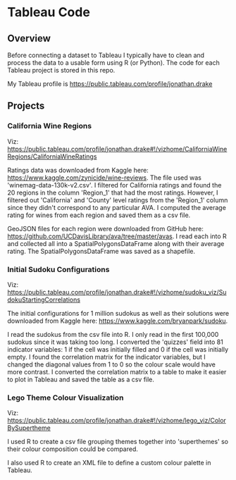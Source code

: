 # Tableau Code

## Overview

Before connecting a dataset to Tableau I typically have to clean and process the data to a usable form using R (or Python). The code for each Tableau project is stored in this repo.

My Tableau profile is https://public.tableau.com/profile/jonathan.drake

## Projects

### California Wine Regions

Viz: https://public.tableau.com/profile/jonathan.drake#!/vizhome/CaliforniaWineRegions/CaliforniaWineRatings

Ratings data was downloaded from Kaggle here: https://www.kaggle.com/zynicide/wine-reviews. The file used was 'winemag-data-130k-v2.csv'. I filtered for California ratings and found the 20 regions in the column 'Region_1' that had the most ratings. However, I filtered out 'California' and 'County' level ratings from the 'Region_1' column since they didn't correspond to any particular AVA. I computed the average rating for wines from each region and saved them as a csv file.

GeoJSON files for each region were downloaded from GitHub here: https://github.com/UCDavisLibrary/ava/tree/master/avas. I read each into R and collected all into a SpatialPolygonsDataFrame along with their average rating. The SpatialPolygonsDataFrame was saved as a shapefile.


### Initial Sudoku Configurations

Viz: https://public.tableau.com/profile/jonathan.drake#!/vizhome/sudoku_viz/SudokuStartingCorrelations

The initial configurations for 1 million sudokus as well as their solutions were downloaded from Kaggle here: https://www.kaggle.com/bryanpark/sudoku.

I read the sudokus from the csv file into R. I only read in the first 100,000 sudokus since it was taking too long. I converted the 'quizzes' field into 81 indicator variables: 1 if the cell was initially filled and 0 if the cell was initially empty. I found the correlation matrix for the indicator variables, but I changed the diagonal values from 1 to 0 so the colour scale would have more contrast. I converted the correlation matrix to a table to make it easier to plot in Tableau and saved the table as a csv file.


### Lego Theme Colour Visualization

Viz: https://public.tableau.com/profile/jonathan.drake#!/vizhome/lego_viz/ColorBySupertheme

I used R to create a csv file grouping themes together into 'superthemes' so their colour composition could be compared.

I also used R to create an XML file to define a custom colour palette in Tableau.



